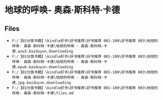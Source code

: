 # 地球的呼唤- 奥森·斯科特·卡德

## Files

- `F:/【01分类书籍】\kindle好书\好书推荐\好书推荐 001-100\好书推荐 003\地球的呼唤- 奥森·斯科特·卡德\地球的呼唤 - 奥森·斯科特·卡德.azw3.baiduyun.downloading`
- `F:/【01分类书籍】\kindle好书\好书推荐\好书推荐 001-100\好书推荐 003\地球的呼唤- 奥森·斯科特·卡德\地球的呼唤 - 奥森·斯科特·卡德.epub.baiduyun.downloading`
- `F:/【01分类书籍】\kindle好书\好书推荐\好书推荐 001-100\好书推荐 003\地球的呼唤- 奥森·斯科特·卡德\地球的呼唤 - 奥森·斯科特·卡德.jpg.baiduyun.downloading`
- `F:/【01分类书籍】\kindle好书\好书推荐\好书推荐 001-100\好书推荐 003\地球的呼唤- 奥森·斯科特·卡德\files.md`
